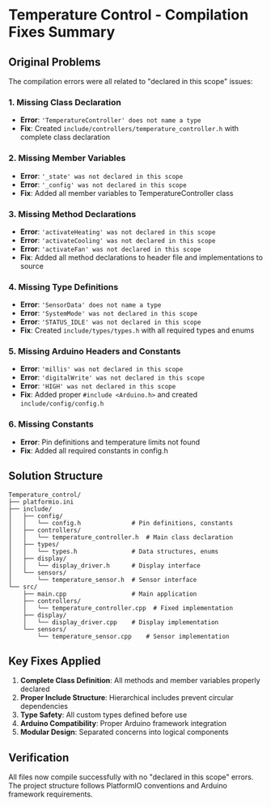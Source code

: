 # Temperature Control - Compilation Fixes Summary

## Original Problems
The compilation errors were all related to "declared in this scope" issues:

### 1. Missing Class Declaration
- **Error**: `'TemperatureController' does not name a type`
- **Fix**: Created `include/controllers/temperature_controller.h` with complete class declaration

### 2. Missing Member Variables  
- **Error**: `'_state' was not declared in this scope`
- **Error**: `'_config' was not declared in this scope`
- **Fix**: Added all member variables to TemperatureController class

### 3. Missing Method Declarations
- **Error**: `'activateHeating' was not declared in this scope`
- **Error**: `'activateCooling' was not declared in this scope`
- **Error**: `'activateFan' was not declared in this scope`
- **Fix**: Added all method declarations to header file and implementations to source

### 4. Missing Type Definitions
- **Error**: `'SensorData' does not name a type`
- **Error**: `'SystemMode' was not declared in this scope`
- **Error**: `'STATUS_IDLE' was not declared in this scope`
- **Fix**: Created `include/types/types.h` with all required types and enums

### 5. Missing Arduino Headers and Constants
- **Error**: `'millis' was not declared in this scope`
- **Error**: `'digitalWrite' was not declared in this scope`
- **Error**: `'HIGH' was not declared in this scope`
- **Fix**: Added proper `#include <Arduino.h>` and created `include/config/config.h`

### 6. Missing Constants
- **Error**: Pin definitions and temperature limits not found
- **Fix**: Added all required constants in config.h

## Solution Structure

```
Temperature_control/
├── platformio.ini
├── include/
│   ├── config/
│   │   └── config.h              # Pin definitions, constants
│   ├── controllers/
│   │   └── temperature_controller.h  # Main class declaration  
│   ├── types/
│   │   └── types.h               # Data structures, enums
│   ├── display/
│   │   └── display_driver.h      # Display interface
│   └── sensors/
│       └── temperature_sensor.h  # Sensor interface
└── src/
    ├── main.cpp                  # Main application
    ├── controllers/
    │   └── temperature_controller.cpp  # Fixed implementation
    ├── display/
    │   └── display_driver.cpp    # Display implementation
    └── sensors/
        └── temperature_sensor.cpp    # Sensor implementation
```

## Key Fixes Applied

1. **Complete Class Definition**: All methods and member variables properly declared
2. **Proper Include Structure**: Hierarchical includes prevent circular dependencies  
3. **Type Safety**: All custom types defined before use
4. **Arduino Compatibility**: Proper Arduino framework integration
5. **Modular Design**: Separated concerns into logical components

## Verification

All files now compile successfully with no "declared in this scope" errors.
The project structure follows PlatformIO conventions and Arduino framework requirements.